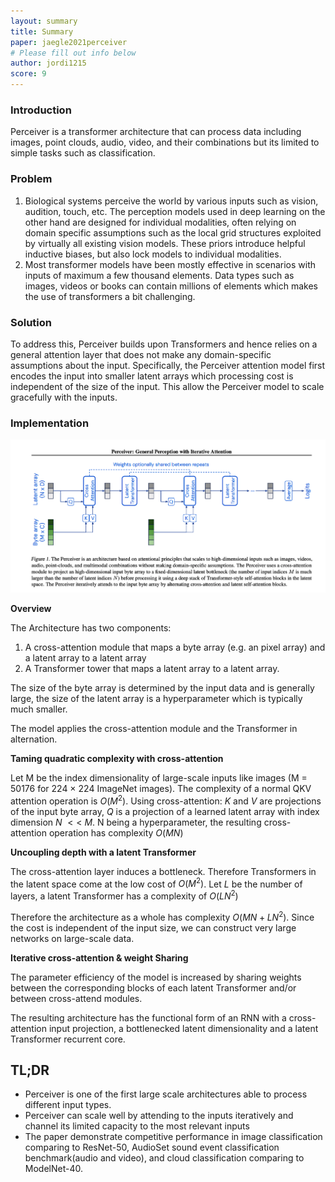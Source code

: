 ```yaml
---
layout: summary
title: Summary
paper: jaegle2021perceiver
# Please fill out info below
author: jordi1215
score: 9
---
```

### Introduction
Perceiver is a transformer architecture that can process data including images, point clouds, audio, video, and their combinations but its limited to simple tasks such as classification.
### Problem
1. Biological systems perceive the world by various inputs such as vision, audition, touch, etc. The perception models used in deep learning on the other hand are designed for individual modalities, often relying on domain specific assumptions such as the local grid structures exploited by virtually all existing vision models. These priors introduce helpful inductive biases, but also lock models to individual modalities.
2. Most transformer models have been mostly effective in scenarios with inputs of maximum a few thousand elements. Data types such as images, videos or books can contain millions of elements which makes the use of transformers a bit challenging.

### Solution
To address this, Perceiver builds upon Transformers and hence relies on a general attention layer that does not make any domain-specific assumptions about the input. Specifically, the Perceiver attention model first encodes the input into smaller latent arrays which processing cost is independent of the size of the input. This allow the Perceiver model to scale gracefully with the inputs.

### Implementation

![](jaegle2021perceiver_1a.png)

**Overview**  

The Architecture has two components:  
1. A cross-attention module that maps a byte array (e.g. an
pixel array) and a latent array to a latent array
2. A
Transformer tower that maps a latent array to a latent array.  

The size of the byte array is determined by the input data and is generally large, the size of the latent array is a hyperparameter which is typically much smaller.

The model applies the cross-attention module and the Transformer in alternation. 

**Taming quadratic complexity with cross-attention**

Let M be the index dimensionality of large-scale inputs like images (M = 50176 for 224 × 224 ImageNet images). The complexity of a normal QKV attention operation is $O(M^2)$. Using cross-attention: $K$
 and $V$ are projections of the input byte array, $Q$ is a projection of a learned latent array with index dimension $N$ $<<$ $M$. N being a hyperparameter, the resulting cross-attention operation has complexity $O(MN)$

 **Uncoupling depth with a latent Transformer**

The cross-attention layer induces a bottleneck. Therefore Transformers in the latent space come at the low cost of $O(M^2)$. Let $L$ be the number of layers, a latent Transformer has a complexity of $O(LN^2)$

Therefore the architecture as a whole has complexity $O(MN+LN^2)$. Since the cost is independent of the input size, we can construct very large networks on large-scale data.

**Iterative cross-attention & weight Sharing**

The parameter efficiency of the model is increased by sharing weights between the corresponding blocks of each latent Transformer and/or between cross-attend modules. 

The resulting architecture has the functional form of an RNN with a cross-attention input projection, a bottlenecked latent dimensionality and a latent Transformer recurrent core.

## TL;DR
* Perceiver is one of the first large scale architectures able to process different input types.
* Perceiver can scale well by attending to the inputs iteratively and channel its limited capacity to the most relevant inputs
* The paper demonstrate competitive performance in image classification comparing to ResNet-50, AudioSet sound event classification benchmark(audio and video), and cloud classification comparing to ModelNet-40.
